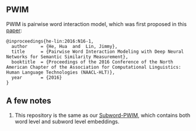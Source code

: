 ## PWIM
PWIM is pairwise word interaction model, which was first proposed in this [paper](http://www.aclweb.org/anthology/N16-1108):

	@inproceedings{he-lin:2016:N16-1,
	  author     = {He, Hua  and  Lin, Jimmy},
  	  title      = {Pairwise Word Interaction Modeling with Deep Neural Networks for Semantic Similarity Measurement},
  	  booktitle  = {Proceedings of the 2016 Conference of the North American Chapter of the Association for Computational Linguistics: Human Language Technologies (NAACL-HLT)},
  	  year       = {2016}
  	} 
    
## A few notes
1. This repository is the same as our [Subword-PWIM](https://github.com/lanwuwei/Subword-PWIM), which contains both word level and subword level embeddings.
